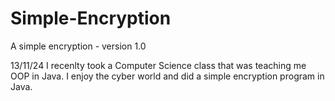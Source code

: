 # Simple-Encryption
A simple encryption - version 1.0

13/11/24
I recenlty took a Computer Science class that was teaching me OOP in Java. I enjoy the cyber world and did a simple encryption program in Java.
